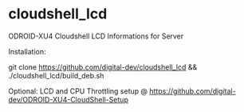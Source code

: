 # cloudshell_lcd
ODROID-XU4 Cloudshell LCD Informations for Server

Installation:

git clone https://github.com/digital-dev/cloudshell_lcd && ./cloudshell_lcd/build_deb.sh

Optional: LCD and CPU Throttling setup @ https://github.com/digital-dev/ODROID-XU4-CloudShell-Setup